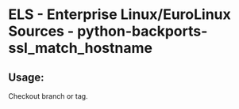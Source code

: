 # ELS - Enterprise Linux/EuroLinux Sources - python-backports-ssl_match_hostname 
## Usage:
  Checkout branch or tag.
